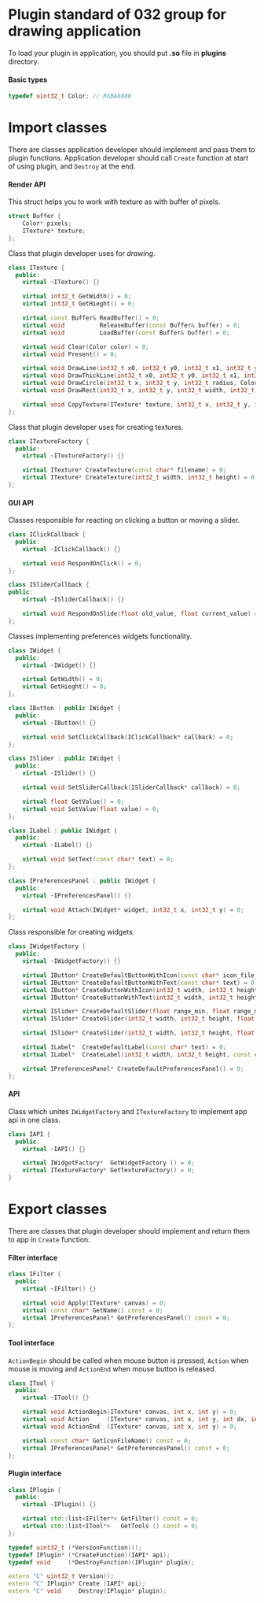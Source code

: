 # Plugin standard of 032 group for drawing application
To load your plugin in application, you should put **.so** file in **plugins** directory.
#### Basic types ####
```C++
typedef uint32_t Color; // RGBA8888
```
# Import classes #
There are classes application developer should implement and pass them to plugin functions.
Application developer should call ```Create``` function at start of using plugin, and ```Destroy``` at the end.
#### Render API ####
This struct helps you to work with texture as with buffer of pixels.
```C++
struct Buffer {
    Color* pixels;
    ITexture* texture;
};
```
Class that plugin developer uses for *drawing*. 
```C++
class ITexture {
  public:
    virtual ~ITexture() {}

    virtual int32_t GetWidth() = 0;
    virtual int32_t GetHieght() = 0;

    virtual const Buffer& ReadBuffer() = 0;
    virtual void          ReleaseBuffer(const Buffer& buffer) = 0;
    virtual void          LoadBuffer(const Buffer& buffer) = 0;

    virtual void Clear(Color color) = 0;
    virtual void Present() = 0;

    virtual void DrawLine(int32_t x0, int32_t y0, int32_t x1, int32_t y1, Color color) = 0;
    virtual void DrawThickLine(int32_t x0, int32_t y0, int32_t x1, int32_t y1, int32_t thickness, Color color) = 0;
    virtual void DrawCircle(int32_t x, int32_t y, int32_t radius, Color color) = 0;
    virtual void DrawRect(int32_t x, int32_t y, int32_t width, int32_t height, Color color) = 0;

    virtual void CopyTexture(ITexture* texture, int32_t x, int32_t y, int32_t width, int32_t height) = 0;
};
```
Class that plugin developer uses for creating textures.
```C++
class ITextureFactory {
  public:
    virtual ~ITextureFactory() {}

    virtual ITexture* CreateTexture(const char* filename) = 0;
    virtual ITexture* CreateTexture(int32_t width, int32_t height) = 0;
};
```
#### GUI API ####
Classes responsible for reacting on clicking a button or moving a slider.
```C++
class IClickCallback {
  public:
    virtual ~IClickCallback() {}

    virtual void RespondOnClick() = 0;
};

class ISliderCallback {
public:
    virtual ~ISliderCallback() {}

    virtual void RespondOnSlide(float old_value, float current_value) = 0;
};
```
Classes implementing preferences widgets functionality. 
```C++
class IWidget {
  public:
    virtual ~IWidget() {}

    virtual GetWidth() = 0;
    virtual GetHieght() = 0;
};

class IButton : public IWidget {
  public:
    virtual ~IButton() {}

    virtual void SetClickCallback(IClickCallback* callback) = 0;
};

class ISlider : public IWidget {
  public:
    virtual ~ISlider() {}

    virtual void SetSliderCallback(ISliderCallback* callback) = 0;

    virtual float GetValue() = 0;
    virtual void SetValue(float value) = 0;
};

class ILabel : public IWidget {
  public:
    virtual ~ILabel() {}

    virtual void SetText(const char* text) = 0;
};

class IPreferencesPanel : public IWidget {
  public:
    virtual ~IPreferencesPanel() {}

    virtual void Attach(IWidget* widget, int32_t x, int32_t y) = 0;
};
```
Class responsible for creating widgets.
```C++
class IWidgetFactory {
  public:
    virtual ~IWidgetFactory() {}

    virtual IButton* CreateDefaultButtonWithIcon(const char* icon_file_name) = 0;
    virtual IButton* CreateDefaultButtonWithText(const char* text) = 0;
    virtual IButton* CreateButtonWithIcon(int32_t width, int32_t height, const char* icon_file_name) = 0;
    virtual IButton* CreateButtonWithText(int32_t width, int32_t height, const char* text, int32_t char_size) = 0;

    virtual ISlider* CreateDefaultSlider(float range_min, float range_max) = 0;
    virtual ISlider* CreateSlider(int32_t width, int32_t height, float range_min, float range_max) = 0;

    virtual ISlider* CreateSlider(int32_t width, int32_t height, float thumb_width, float thumb_height, float range_min, float range_max) = 0;

    virtual ILabel*  CreateDefaultLabel(const char* text) = 0;
    virtual ILabel*  CreateLabel(int32_t width, int32_t height, const char* text, int32_t char_size) = 0;

    virtual IPreferencesPanel* CreateDefaultPreferencesPanel() = 0;
};
```
#### API ####
Class which unites ```IWidgetFactory``` and ```ITextureFactory``` to implement app api in one class.
```C++
class IAPI {
  public:
    virtual ~IAPI() {}

    virtual IWidgetFactory*  GetWidgetFactory () = 0;
    virtual ITextureFactory* GetTextureFactory() = 0;
}
```
# Export classes #
There are classes that plugin developer should implement and return them to app in ```Create``` function.
#### Filter interface ####
```C++
class IFilter {
  public:
    virtual ~IFilter() {}

    virtual void Apply(ITexture* canvas) = 0;
    virtual const char* GetName() const = 0;
    virtual IPreferencesPanel* GetPreferencesPanel() const = 0;
};
```
#### Tool interface ####
```ActionBegin``` should be called when mouse button is pressed,
```Action``` when mouse is moving and ```ActionEnd``` when mouse button is released.
```C++
class ITool {
  public:
    virtual ~ITool() {}

    virtual void ActionBegin(ITexture* canvas, int x, int y) = 0;
    virtual void Action     (ITexture* canvas, int x, int y, int dx, int dy) = 0;
    virtual void ActionEnd  (ITexture* canvas, int x, int y) = 0;

    virtual const char* GetIconFileName() const = 0;
    virtual IPreferencesPanel* GetPreferencesPanel() const = 0;
};
```
#### Plugin interface ####
```C++
class IPlugin {
  public:
    virtual ~IPlugin() {}

    virtual std::list<IFilter*> GetFilter() const = 0;
    virtual std::list<ITool*>   GetTools () const = 0;
};

typedef uint32_t (*VersionFunction)();
typedef IPlugin* (*CreateFunction)(IAPI* api);
typedef void     (*DestroyFunction)(IPlugin* plugin);

extern "C" uint32_t Version();
extern "C" IPlugin* Create (IAPI* api);
extern "C" void     Destroy(IPlugin* plugin);
```
